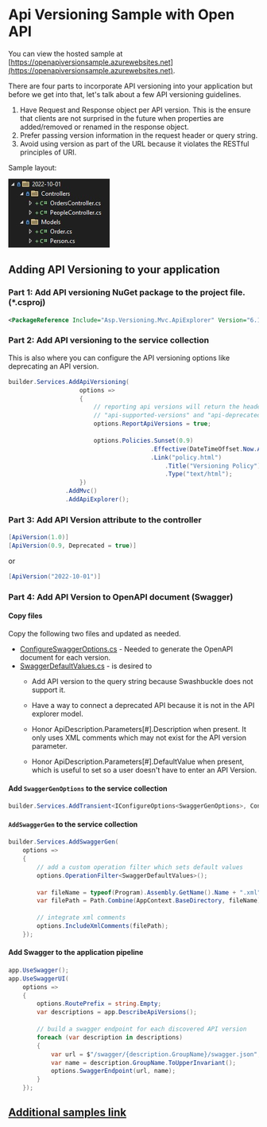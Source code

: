 # Api Versioning Sample with Open API

You can view the hosted sample at [https://openapiversionsample.azurewebsites.net](https://openapiversionsample.azurewebsites.net).

There are four parts to incorporate API versioning into your application
but before we get into that, let's talk about a few API versioning guidelines.

1) Have Request and Response object per API version. This is the ensure that clients
are not surprised in the future when properties are added/removed or renamed in the response object.
2) Prefer passing version information in the request header or query string.
3) Avoid using version as part of the URL because it violates the RESTful principles of URI.

Sample layout:

  ![Folder Layout](assets/folderlayout.jpg "Folder Layout")

## Adding API Versioning to your application

### Part 1: Add API versioning NuGet package to the project file. (*.csproj)

```xml
<PackageReference Include="Asp.Versioning.Mvc.ApiExplorer" Version="6.1.0" />
```

### Part 2: Add API versioning to the service collection

This is also where you can configure the API versioning options like deprecating an API version.

```csharp
builder.Services.AddApiVersioning(
                    options =>
                    {
                        // reporting api versions will return the headers
                        // "api-supported-versions" and "api-deprecated-versions"
                        options.ReportApiVersions = true;

                        options.Policies.Sunset(0.9)
                                        .Effective(DateTimeOffset.Now.AddDays(60))
                                        .Link("policy.html")
                                            .Title("Versioning Policy")
                                            .Type("text/html");
                    })
                .AddMvc()
                .AddApiExplorer();
```

### Part 3: Add API Version attribute to the controller

```csharp
[ApiVersion(1.0)]
[ApiVersion(0.9, Deprecated = true)]
```

or

```csharp
[ApiVersion("2022-10-01")]
```

### Part 4: Add API Version to OpenAPI document (Swagger)

#### Copy files

Copy the following two files and updated as needed.

* [ConfigureSwaggerOptions.cs](src/ApiVersioningSample/ConfigureSwaggerOptions.cs) - Needed to generate the OpenAPI document for each version.
* [SwaggerDefaultValues.cs](src/ApiVersioningSample/SwaggerDefaultValues.cs) - is desired to 
  * Add API version to the query string because Swashbuckle does not support it.
  * Have a way to connect a deprecated API because it is not in the API explorer model.
  * Honor ApiDescription.Parameters[#].Description when present. It only uses XML comments which may not exist for the API version parameter.

  * Honor ApiDescription.Parameters[#].DefaultValue when present, which is useful to set so a user doesn't have to enter an API Version.


#### Add `SwaggerGenOptions` to the service collection

```csharp
builder.Services.AddTransient<IConfigureOptions<SwaggerGenOptions>, ConfigureSwaggerOptions>();
```

#### `AddSwaggerGen` to the service collection

```csharp
builder.Services.AddSwaggerGen(
    options =>
    {
        // add a custom operation filter which sets default values
        options.OperationFilter<SwaggerDefaultValues>();

        var fileName = typeof(Program).Assembly.GetName().Name + ".xml";
        var filePath = Path.Combine(AppContext.BaseDirectory, fileName);

        // integrate xml comments
        options.IncludeXmlComments(filePath);
    });
```    

#### Add Swagger to the application pipeline

```csharp
app.UseSwagger();
app.UseSwaggerUI(
    options =>
    {
        options.RoutePrefix = string.Empty;
        var descriptions = app.DescribeApiVersions();

        // build a swagger endpoint for each discovered API version
        foreach (var description in descriptions)
        {
            var url = $"/swagger/{description.GroupName}/swagger.json";
            var name = description.GroupName.ToUpperInvariant();
            options.SwaggerEndpoint(url, name);
        }
    });
```

## [Additional samples link](https://github.com/dotnet/aspnet-api-versioning/tree/main/examples)

